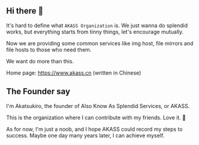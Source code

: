 ## Hi there 👋

It's hard to define what `AKASS Organization` is. We just wanna do splendid works, but everything starts from tinny things, let's encourage mutually.

Now we are providing some common services like img host, file mirrors and file hosts to those who need them.

We want do more than this.

Home page: https://www.akass.cn (written in Chinese)

## The Founder say

I'm Akatsukiro, the founder of Also Know As Splendid Services, or AKASS.

This is the organization where I can contribute with my friends. Love it. 💖

As for now, I'm just a noob, and I hope AKASS could record my steps to success. Maybe one day many years later, I can achieve myself. 

<!--

**Here are some ideas to get you started:**

🙋‍♀️ A short introduction - what is your organization all about?
🌈 Contribution guidelines - how can the community get involved?
👩‍💻 Useful resources - where can the community find your docs? Is there anything else the community should know?
🍿 Fun facts - what does your team eat for breakfast?
🧙 Remember, you can do mighty things with the power of [Markdown](https://docs.github.com/github/writing-on-github/getting-started-with-writing-and-formatting-on-github/basic-writing-and-formatting-syntax)
-->
